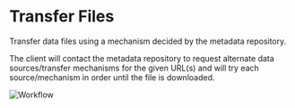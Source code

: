 # Transfer Files

Transfer data files using a mechanism decided by the metadata repository.

The client will contact the metadata repository to request alternate data sources/transfer mechanisms for the
given URL(s) and will try each source/mechanism in order until the file is downloaded.

![Workflow](./transfer_worflow.svg?raw=true)
